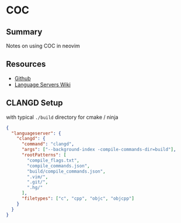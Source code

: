 # COC

## Summary

Notes on using COC in neovim

## Resources

- [Github](https://github.com/neoclide/coc.nvim)
- [Language Servers Wiki](https://github.com/neoclide/coc.nvim/wiki/Language-servers)

## CLANGD Setup

with typical `./build` directory for cmake / ninja

```json
{
  "languageserver": {
    "clangd": {
      "command": "clangd",
      "args": ["--background-index -compile-commands-dir=build"],
      "rootPatterns": [
        "compile_flags.txt",
        "compile_commands.json",
        "build/compile_commands.json",
        ".vim/",
        ".git/",
        ".hg/"
      ],
      "filetypes": ["c", "cpp", "objc", "objcpp"]
    }
  }
}
```
